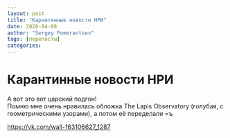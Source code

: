 ```yaml
---
layout: post
title: "Карантинные новости НРИ"
date: 2020-04-08
author: "Sergey Pomerantsev"
tags: [перепосты]
categories:
---
```


# Карантинные новости НРИ

А вот это вот царский подгон!  
Помню мне очень нравилась обложка The Lapis Observatory (голубая, с геометрическими узорами), а потом её переделали =ъ

https://vk.com/wall-163106627_1287
